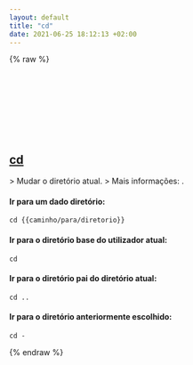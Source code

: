 ```yaml
---
layout: default
title: "cd"
date: 2021-06-25 18:12:13 +02:00
---
```

{% raw %}
<h2 id="cd">
  <a href="/pt_pt/common/cd.html">cd</a> <a href="#cd"><svg class="icon">
    <use href="/assets/images/unicode_sprite.svg#link" />
  </svg></a>
</h2>
> Mudar o diretório atual.
> Mais informações: <https://man.archlinux.org/man/cd.n>.

#### Ir para um dado diretório:
```shell
cd {{caminho/para/diretorio}}
```
#### Ir para o diretório base do utilizador atual:
```shell
cd
```
#### Ir para o diretório pai do diretório atual:
```shell
cd ..
```
#### Ir para o diretório anteriormente escolhido:
```shell
cd -
```
{% endraw %}